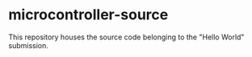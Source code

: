 # microcontroller-source
This repository houses the source code belonging to the "Hello World" submission. 
